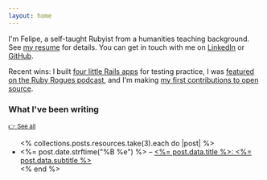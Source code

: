 ```yaml
---
layout: home
---
```


I'm Felipe, a self-taught Rubyist from a humanities teaching background. See [my resume](/about) for details. You can get in touch with me on [LinkedIn](https://www.linkedin.com/in/fpsvogel/) or [GitHub](https://github.com/fpsvogel).

Recent wins: I built [four little Rails apps](https://fpsvogel.com/posts/2022/doctor-lookup-health-provider-search-tool) for testing practice, I was [featured on the Ruby Rogues podcast](https://rubyrogues.com/bridgetown-rb-ft-felipe-vogel-ruby-526), and I'm making [my first contributions to open source](/about/#open-source-contributions).

### What I've been writing

<small>[👉 See all](/posts/)</small>

<ul>
  <% collections.posts.resources.take(3).each do |post| %>
    <li>
      <%= post.date.strftime("%B %e") %> – <a href="<%= post.relative_url %>">
      <%= post.data.title %>: <%= post.data.subtitle %></a>
    </li>
  <% end %>
</ul>

